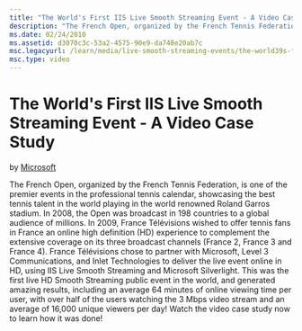 ```yaml
---
title: "The World's First IIS Live Smooth Streaming Event - A Video Case Study"
description: "The French Open, organized by the French Tennis Federation, is one of the premier events in the professional tennis calendar, showcasing the best tennis tale..."
ms.date: 02/24/2010
ms.assetid: d3070c3c-53a2-4575-90e9-da748e20ab7c
msc.legacyurl: /learn/media/live-smooth-streaming-events/the-world39s-first-iis-live-smooth-streaming-event-a-video-case-study
msc.type: video
---
```

# The World's First IIS Live Smooth Streaming Event - A Video Case Study

by [Microsoft](https://github.com/Microsoft)

The French Open, organized by the French Tennis Federation, is one of the premier events in the professional tennis calendar, showcasing the best tennis talent in the world playing in the world renowned Roland Garros stadium. In 2008, the Open was broadcast in 198 countries to a global audience of millions. In 2009, France Télévisions wished to offer tennis fans in France an online high definition (HD) experience to complement the extensive coverage on its three broadcast channels (France 2, France 3 and France 4). France Télévisions chose to partner with Microsoft, Level 3 Communications, and Inlet Technologies to deliver the live event online in HD, using IIS Live Smooth Streaming and Microsoft Silverlight. This was the first live HD Smooth Streaming public event in the world, and generated amazing results, including an average 64 minutes of online viewing time per user, with over half of the users watching the 3 Mbps video stream and an average of 16,000 unique viewers per day! Watch the video case study now to learn how it was done!
